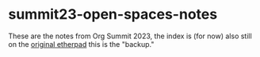 # summit23-open-spaces-notes

These are the notes from Org Summit 2023, the index is (for now) also still on the
[original etherpad](https://etherpad.mit.edu/p/devopsdays-orgsummit23-index) this is
the "backup."
